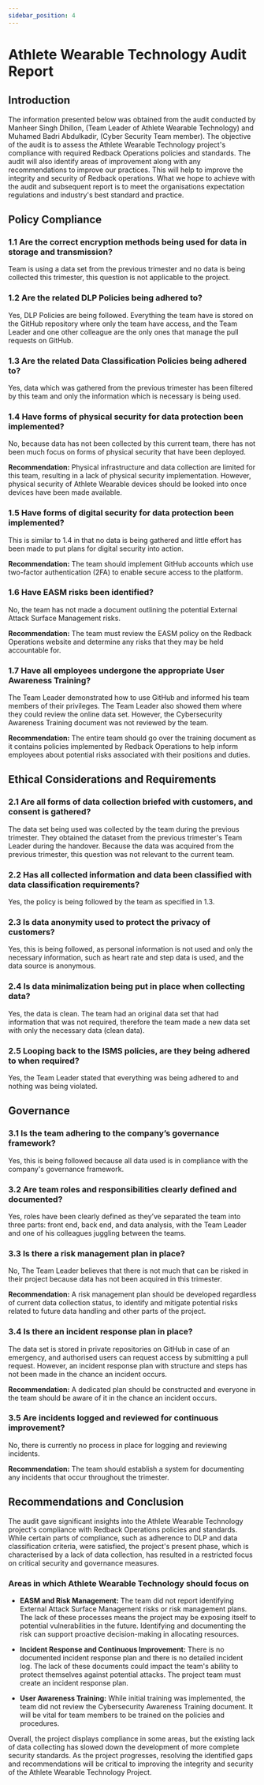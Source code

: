 ```yaml
---
sidebar_position: 4
---
```



# Athlete Wearable Technology Audit Report

## Introduction

The information presented below was obtained from the audit conducted by Manheer Singh Dhillon, (Team Leader of Athlete Wearable Technology) and Muhamed Badri Abdulkadir, (Cyber Security Team member). The objective of the audit is to assess the Athlete Wearable Technology project's compliance with required Redback Operations policies and standards. The audit will also identify areas of improvement along with any recommendations to improve our practices. This will help to improve the integrity and security of Redback operations. What we hope to achieve with the audit and subsequent report is to meet the organisations expectation regulations and industry's best standard and practice.

## Policy Compliance

### 1.1 Are the correct encryption methods being used for data in storage and transmission?
Team is using a data set from the previous trimester and no data is being collected this trimester, this question is not applicable to the project.

### 1.2 Are the related DLP Policies being adhered to?
Yes, DLP Policies are being followed. Everything the team have is stored on the GitHub repository where only the team have access, and the Team Leader and one other colleague are the only ones that manage the pull requests on GitHub.

### 1.3 Are the related Data Classification Policies being adhered to?
Yes, data which was gathered from the previous trimester has been filtered by this team and only the information which is necessary is being used.

### 1.4 Have forms of physical security for data protection been implemented?
No, because data has not been collected by this current team, there has not been much focus on forms of physical security that have been deployed.

**Recommendation:** Physical infrastructure and data collection are limited for this team, resulting in a lack of physical security implementation. However, physical security of Athlete Wearable devices should be looked into once devices have been made available.

### 1.5 Have forms of digital security for data protection been implemented?
This is similar to 1.4 in that no data is being gathered and little effort has been made to put plans for digital security into action.

**Recommendation:** The team should implement GitHub accounts which use two-factor authentication (2FA) to enable secure access to the platform.

### 1.6 Have EASM risks been identified?
No, the team has not made a document outlining the potential External Attack Surface Management risks.

**Recommendation:** The team must review the EASM policy on the Redback Operations website and determine any risks that they may be held accountable for.

### 1.7 Have all employees undergone the appropriate User Awareness Training?
The Team Leader demonstrated how to use GitHub and informed his team members of their privileges. The Team Leader also showed them where they could review the online data set. However, the Cybersecurity Awareness Training document was not reviewed by the team.

**Recommendation:** The entire team should go over the training document as it contains policies implemented by Redback Operations to help inform employees about potential risks associated with their positions and duties.

## Ethical Considerations and Requirements

### 2.1 Are all forms of data collection briefed with customers, and consent is gathered?
The data set being used was collected by the team during the previous trimester. They obtained the dataset from the previous trimester's Team Leader during the handover. Because the data was acquired from the previous trimester, this question was not relevant to the current team.

### 2.2 Has all collected information and data been classified with data classification requirements?
Yes, the policy is being followed by the team as specified in 1.3.

### 2.3 Is data anonymity used to protect the privacy of customers?
Yes, this is being followed, as personal information is not used and only the necessary information, such as heart rate and step data is used, and the data source is anonymous.

### 2.4 Is data minimalization being put in place when collecting data?
Yes, the data is clean. The team had an original data set that had information that was not required, therefore the team made a new data set with only the necessary data (clean data).

### 2.5 Looping back to the ISMS policies, are they being adhered to when required?
Yes, the Team Leader stated that everything was being adhered to and nothing was being violated.

## Governance

### 3.1 Is the team adhering to the company’s governance framework?
Yes, this is being followed because all data used is in compliance with the company's governance framework.

### 3.2 Are team roles and responsibilities clearly defined and documented?
Yes, roles have been clearly defined as they’ve separated the team into three parts: front end, back end, and data analysis, with the Team Leader and one of his colleagues juggling between the teams.

### 3.3 Is there a risk management plan in place?
No, The Team Leader believes that there is not much that can be risked in their project because data has not been acquired in this trimester.

**Recommendation:** A risk management plan should be developed regardless of current data collection status, to identify and mitigate potential risks related to future data handling and other parts of the project.

### 3.4 Is there an incident response plan in place?
The data set is stored in private repositories on GitHub in case of an emergency, and authorised users can request access by submitting a pull request. However, an incident response plan with structure and steps has not been made in the chance an incident occurs.

**Recommendation:** A dedicated plan should be constructed and everyone in the team should be aware of it in the chance an incident occurs.

### 3.5 Are incidents logged and reviewed for continuous improvement?
No, there is currently no process in place for logging and reviewing incidents.

**Recommendation:** The team should establish a system for documenting any incidents that occur throughout the trimester.

## Recommendations and Conclusion

The audit gave significant insights into the Athlete Wearable Technology project's compliance with Redback Operations policies and standards. While certain parts of compliance, such as adherence to DLP and data classification criteria, were satisfied, the project's present phase, which is characterised by a lack of data collection, has resulted in a restricted focus on critical security and governance measures.

### Areas in which Athlete Wearable Technology should focus on

- **EASM and Risk Management:** The team did not report identifying External Attack Surface Management risks or risk management plans. The lack of these processes means the project may be exposing itself to potential vulnerabilities in the future. Identifying and documenting the risk can support proactive decision-making in allocating resources.

- **Incident Response and Continuous Improvement:** There is no documented incident response plan and there is no detailed incident log. The lack of these documents could impact the team's ability to protect themselves against potential attacks. The project team must create an incident response plan.

- **User Awareness Training:** While initial training was implemented, the team did not review the Cybersecurity Awareness Training document. It will be vital for team members to be trained on the policies and procedures.

Overall, the project displays compliance in some areas, but the existing lack of data collecting has slowed down the development of more complete security standards. As the project progresses, resolving the identified gaps and recommendations will be critical to improving the integrity and security of the Athlete Wearable Technology Project.
